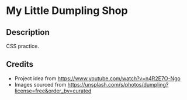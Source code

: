 # My Little Dumpling Shop
## Description
CSS practice.

## Credits
- Project idea from https://www.youtube.com/watch?v=n4R2E7O-Ngo
- Images sourced from https://unsplash.com/s/photos/dumpling?license=free&order_by=curated